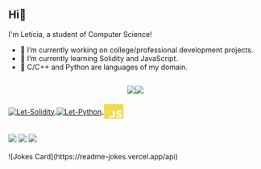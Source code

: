 ## Hi👋
I'm Letícia, a student of Computer Science!

- 🔭 I’m currently working on college/professional development projects.
- 🌱 I’m currently learning Solidity and JavaScript.
- 🤔 C/C++ and Python are languages of my domain.
##


<div align="center">
  <a href="https://github.com/leticiamaiat">
  <img height="148em" src="https://github-readme-stats.vercel.app/api?username=leticiamaiat&hide=prs,issues&theme=synthwave&include_all_commits=true&count_private=true"/><img height="140em" src="https://github-readme-stats.vercel.app/api/top-langs/?username=leticiamaiat&layout=compact&show_icons=true&langs_count=7&theme=synthwave"/>
  
</div>
<div style="display: inline_block"><br>
  <img align="center" alt="Let-Solidity" height="30" width="40" src="https://cdn.jsdelivr.net/gh/devicons/devicon/icons/solidity/solidity-plain.svg" />
  <img align="center" alt="Let-Python" height="30" width="40" src="https://cdn.jsdelivr.net/gh/devicons/devicon/icons/python/python-original.svg" />
   <img align="center" alt="Let-Js" height="30" width="40" src="https://raw.githubusercontent.com/devicons/devicon/master/icons/javascript/javascript-plain.svg" />
</div>
  
##

<div>
  <a href="https://www.instagram.com/let_isgo/" target="_blank"><img src="https://img.shields.io/badge/-Instagram-%23E4405F?style=for-the-badge&logo=instagram&logoColor=white" target="_blank"></a> 
  <a href = "mailto:leticiamtavora@gmail.com"><img src="https://img.shields.io/badge/-Gmail-%23333?style=for-the-badge&logo=gmail&logoColor=white" target="_blank"></a>
  <a href="https://www.linkedin.com/in/leticiamtavora/" target="_blank"><img src="https://img.shields.io/badge/-LinkedIn-%230077B5?style=for-the-badge&logo=linkedin&logoColor=white" target="_blank"></a> 
 <br><br>
![Jokes Card](https://readme-jokes.vercel.app/api)
</div>
  

<!--
**leticiamaiat/leticiamaiat** is a ✨ _special_ ✨ repository because its `README.md` (this file) appears on your GitHub profile.

Here are some ideas to get you started:

- 🔭 I’m currently working on ...
- 🌱 I’m currently learning ...
- 👯 I’m looking to collaborate on ...
- 🤔 I’m looking for help with ...
- 💬 Ask me about ...
- 📫 How to reach me: ...
- 😄 Pronouns: ...
- ⚡ Fun fact: ...
--> 

